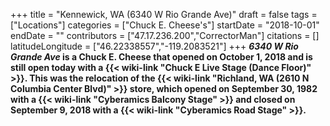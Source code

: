 +++
title = "Kennewick, WA (6340 W Rio Grande Ave)"
draft = false
tags = ["Locations"]
categories = ["Chuck E. Cheese's"]
startDate = "2018-10-01"
endDate = ""
contributors = ["47.17.236.200","CorrectorMan"]
citations = []
latitudeLongitude = ["46.22338557","-119.2083521"]
+++
***6340 W Rio Grande Ave* is a Chuck E. Cheese that opened on October 1, 2018 and is still open today with a {{< wiki-link "Chuck E Live Stage (Dance Floor)" >}}.
This was the relocation of the {{< wiki-link "Richland, WA (2610 N Columbia Center Blvd)" >}} store, which opened on September 30, 1982 with a {{< wiki-link "Cyberamics Balcony Stage" >}} and closed on September 9, 2018 with a {{< wiki-link "Cyberamics Road Stage" >}}.**

